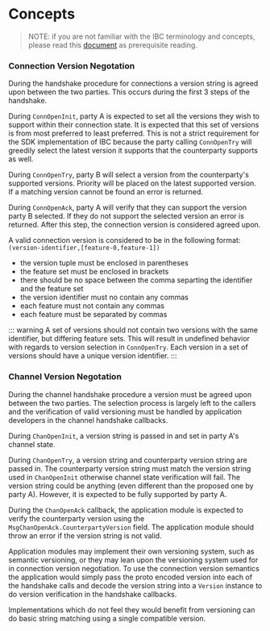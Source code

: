 <!--
order: 1
-->

# Concepts

> NOTE: if you are not familiar with the IBC terminology and concepts, please read
this [document](https://github.com/cosmos/ics/blob/master/ibc/1_IBC_TERMINOLOGY.md) as prerequisite reading.

### Connection Version Negotation

During the handshake procedure for connections a version string is agreed
upon between the two parties. This occurs during the first 3 steps of the
handshake.

During `ConnOpenInit`, party A is expected to set all the versions they wish
to support within their connection state. It is expected that this set of 
versions is from most preferred to least preferred. This is not a strict 
requirement for the SDK implementation of IBC because the party calling 
`ConnOpenTry` will greedily select the latest version it supports that the 
counterparty supports as well. 

During `ConnOpenTry`, party B will select a version from the counterparty's 
supported versions. Priority will be placed on the latest supported version.
If a matching version cannot be found an error is returned.

During `ConnOpenAck`, party A will verify that they can support the version
party B selected. If they do not support the selected version an error is
returned. After this step, the connection version is considered agreed upon.

A valid connection version is considered to be in the following format:
`(version-identifier,[feature-0,feature-1])`

- the version tuple must be enclosed in parentheses
- the feature set must be enclosed in brackets
- there should be no space between the comma separting the identifier and the
feature set
- the version identifier must no contain any commas
- each feature must not contain any commas
- each feature must be separated by commas

::: warning
A set of versions should not contain two versions with the same 
identifier, but differing feature sets. This will result in undefined behavior
with regards to version selection in `ConnOpenTry`. Each version in a set of 
versions should have a unique version identifier.
:::

### Channel Version Negotation

During the channel handshake procedure a version must be agreed upon between
the two parties. The selection process is largely left to the callers and 
the verification of valid versioning must be handled by application developers
in the channel handshake callbacks.

During `ChanOpenInit`, a version string is passed in and set in party A's 
channel state.

During `ChanOpenTry`, a version string and counterparty version string are 
passed in. The counterparty version string must match the version string used
in `ChanOpenInit` otherwise channel state verification will fail. The version
string could be anything (even different than the proposed one by party A).
However, it is expected to be fully supported by party A.

During the `ChanOpenAck` callback, the application module is expected to verify
the counterparty version using the `MsgChanOpenAck.CounterpartyVersion` field. 
The application module should throw an error if the version string is not valid.

Application modules may implement their own versioning system, such as semantic
versioning, or they may lean upon the versioning system used for in connection
version negotiation. To use the connection version semantics the application
would simply pass the proto encoded version into each of the handshake calls
and decode the version string into a `Version` instance to do version verification
in the handshake callbacks.

Implementations which do not feel they would benefit from versioning can do 
basic string matching using a single compatible version.
